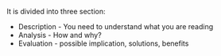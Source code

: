 

It is divided into three section:
- Description - You need to understand what you are reading
- Analysis - How and why?
- Evaluation - possible implication, solutions, benefits


